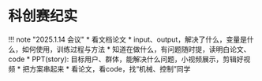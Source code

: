 # 科创赛纪实

!!! note "2025.1.14 会议"
    * 看文档论文
    * input、output，解决了什么，变量是什么，如何使用，训练过程与方法
    * 知道在做什么，有问题随时提，读明白论文、code
    * PPT(story): 目标用户、群体，能解决什么问题，小视频展示，剪辑好视频 
    * 把方案串起来
    * 看论文，看code，找“机械、控制”同学